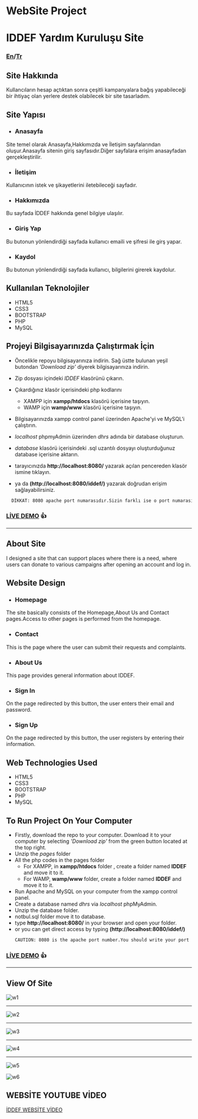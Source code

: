 # WebSite Project
# IDDEF Yardım Kuruluşu Site
### [En](#about-site)/[Tr](#anasayfa)
## Site Hakkında
Kullancıların hesap açtıktan sonra çeşitli kampanyalara bağış yapabileceği bir  ihtiyaç olan yerlere destek olabilecek bir site tasarladım. 
## Site Yapısı
* ### Anasayfa    
Site temel olarak Anasayfa,Hakkımızda ve İletişim sayfalarından oluşur.Anasayfa sitenin giriş sayfasıdır.Diğer sayfalara erişim anasayfadan gerçekleştirilir.
* ### İletişim    
Kullanıcının istek ve şikayetlerini iletebileceği sayfadır.
* ### Hakkımızda    
Bu sayfada İDDEF hakkında genel bilgiye ulaşılır.
* ### Giriş Yap   
Bu butonun yönlendirdiği sayfada kullanıcı emaili ve şifresi ile girş yapar.
* ### Kaydol   
Bu butonun yönlendirdiği sayfada kullanıcı, bilgilerini girerek kaydolur.
## Kullanılan Teknolojiler
+ HTML5
+ CSS3
+ BOOTSTRAP
+ PHP
+ MySQL
## Projeyi Bilgisayarınızda Çalıştırmak İçin
+ Öncelikle repoyu bilgisayarınıza indirin. Sağ üstte bulunan yeşil butondan *'Download zip'* diyerek bilgisayarınıza indirin.
+ Zip dosyası içindeki *IDDEF* klasörünü çıkarın.
+ Çıkardığınız klasör içerisindeki php kodlarını
  + XAMPP için **xampp/htdocs** klasörü içerisine taşıyın.
  + WAMP için **wamp/www** klasörü içerisine taşıyın.

+ Bilgisayarınızda xampp control panel üzerinden Apache'yi  ve MySQL'i çalıştırın.
+ *localhost* phpmyAdmin üzerinden *dhrs* adında bir database oluşturun.
+ *database* klasörü içerisindeki .sql uzantılı dosyayı oluşturduğunuz database içerisine aktarın.
+ tarayıcınızda **http://localhost:8080/** yazarak açılan pencereden klasör ismine tıklayın.
+ ya da **(http://localhost:8080/iddef/)** yazarak doğrudan erişim sağlayabilirsiniz.
```sh
  DİKKAT: 8080 apache port numarasıdır.Sizin farklı ise o port numarasını girin.
```
### [LİVE DEMO](http://emirhanbaran.infinityfreeapp.com/IDDEF/)  :+1:
***
## About Site
I designed a site that can support places where there is a need, where users can donate to various campaigns after opening an account and log in.
## Website Design
* ### Homepage  
The site basically consists of the Homepage,About Us and Contact pages.Access to other pages is performed from the homepage.
* ### Contact
This is the page where the user can submit their requests and complaints.
* ### About Us   
This page provides general information about IDDEF.
* ### Sign In  
On the page redirected by this button, the user enters their email and password.
* ### Sign Up   
On the page redirected by this button, the user registers by entering their information.
## Web Technologies Used
+ HTML5
+ CSS3
+ BOOTSTRAP
+ PHP
+ MySQL
## To Run Project On Your Computer
+ Firstly, download the repo to your computer. Download it to your computer by selecting *'Download zip'* from the green button located at the top right.
+ Unzip the *pages* folder 
+ All the php codes in the pages folder
  + For XAMPP, in **xampp/htdocs** folder , create a folder named **IDDEF** and move it to it.
  + For WAMP, **wamp/www** folder, create a folder named **IDDEF** and move it to it.
+ Run Apache and MySQL on your computer from the xampp control panel.
+ Create a database named *dhrs* via *localhost* phpMyAdmin.
+ Unzip the database folder.
+ notbul.sql folder move it to database.
+ type **http://localhost:8080/** in your browser and open your folder.
+ or you can get direct access by typing **(http://localhost:8080/iddef/)**
  ```sh
  CAUTION: 8080 is the apache port number.You should write your port number.
  ```
### [LİVE DEMO](http://emirhanbaran.infinityfreeapp.com/IDDEF/)  :+1:

***
## View Of Site
![w1](https://raw.githubusercontent.com/emirhanbaran0/IDDEF/main/images/sitedenornekler/anasayfa.png)
***
![w2](https://raw.githubusercontent.com/emirhanbaran0/IDDEF/main/images/sitedenornekler/aboutUs.png)
***
![w3](https://raw.githubusercontent.com/emirhanbaran0/IDDEF/main/images/sitedenornekler/iletisim.png)
***
![w4](https://raw.githubusercontent.com/emirhanbaran0/IDDEF/main/images/sitedenornekler/ornek.png)
***
![w5](https://raw.githubusercontent.com/emirhanbaran0/IDDEF/main/images/sitedenornekler/bagislarim.png)

![w6](https://raw.githubusercontent.com/emirhanbaran0/IDDEF/main/images/sitedenornekler/hesapbilgilerim.png)


## WEBSİTE YOUTUBE VİDEO
[İDDEF WEBSİTE VİDEO](https://youtu.be/LCT1f_yoZh4)
